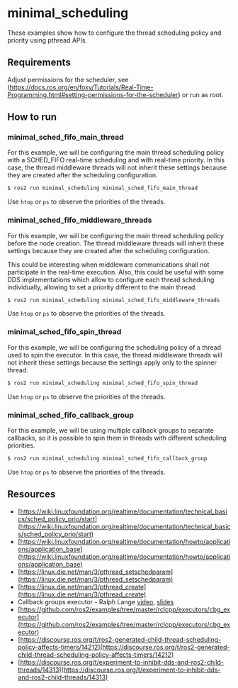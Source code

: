 # minimal_scheduling

These examples show how to configure the thread scheduling policy and priority using pthread APIs.

## Requirements 

Adjust permissions for the scheduler, see (https://docs.ros.org/en/foxy/Tutorials/Real-Time-Programming.html#setting-permissions-for-the-scheduler)
or run as root.

## How to run

### minimal_sched_fifo_main_thread

For this example, we will be configuring the main thread scheduling policy with a SCHED_FIFO
real-time scheduling and with real-time priority. In this case, the thread middleware threads will 
not inherit these settings because they are created after the scheduling configuration.

```bash
$ ros2 run minimal_scheduling minimal_sched_fifo_main_thread
```

Use `htop` or `ps` to observe the priorities of the threads.

### minimal_sched_fifo_middleware_threads

For this example, we will be configuring the main thread scheduling policy before the node 
creation. The thread middleware threads will inherit these settings because they are created after
the scheduling configuration.

This could be interesting when middleware communications shall not participate in the real-time
execution. Also, this could be useful with some DDS implementations which allow to configure
each thread scheduling individually, allowing to set a priority different to the main thread.

```bash
$ ros2 run minimal_scheduling minimal_sched_fifo_middleware_threads
```

Use `htop` or `ps` to observe the priorities of the threads.

### minimal_sched_fifo_spin_thread

For this example, we will be configuring the scheduling policy of a thread used to spin the 
executor. In this case, the thread middleware threads will not inherit these settings because
the settings apply only to the spinner thread.

```bash
$ ros2 run minimal_scheduling minimal_sched_fifo_spin_thread
```

Use `htop` or `ps` to observe the priorities of the threads.

### minimal_sched_fifo_callback_group

For this example, we will be using multiple callback groups to separate callbacks, so it is
possible to spin them in threads with different scheduling priorities.

```bash
$ ros2 run minimal_scheduling minimal_sched_fifo_callback_group
```

Use `htop` or `ps` to observe the priorities of the threads.

## Resources

- [https://wiki.linuxfoundation.org/realtime/documentation/technical_basics/sched_policy_prio/start](https://wiki.linuxfoundation.org/realtime/documentation/technical_basics/sched_policy_prio/start)
- [https://wiki.linuxfoundation.org/realtime/documentation/howto/applications/application_base](https://wiki.linuxfoundation.org/realtime/documentation/howto/applications/application_base)
- [https://linux.die.net/man/3/pthread_setschedparam](https://linux.die.net/man/3/pthread_setschedparam)
- [https://linux.die.net/man/3/pthread_create](https://linux.die.net/man/3/pthread_create)
- Callback groups executor - Ralph Lange [video](https://www.youtube.com/watch?v=5Sd5bvvZeb0
), [slides](https://www.apex.ai/_files/ugd/984e93_f3791ae0711042a883bfc40f827d6268.pdf)
- [https://github.com/ros2/examples/tree/master/rclcpp/executors/cbg_executor](https://github.com/ros2/examples/tree/master/rclcpp/executors/cbg_executor)
- [https://discourse.ros.org/t/ros2-generated-child-thread-scheduling-policy-affects-timers/14212](https://discourse.ros.org/t/ros2-generated-child-thread-scheduling-policy-affects-timers/14212)
- [https://discourse.ros.org/t/experiment-to-inhibit-dds-and-ros2-child-threads/14313](https://discourse.ros.org/t/experiment-to-inhibit-dds-and-ros2-child-threads/14313)
